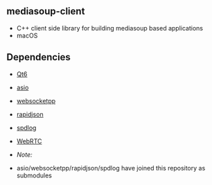 ## mediasoup-client
* C++ client side library for building mediasoup based applications
* macOS

## Dependencies

* [Qt6](http://download.qt.io/archive/qt/) 
* [asio](https://github.com/chriskohlhoff/asio) 
* [websocketpp](https://github.com/zaphoyd/websocketpp) 
* [rapidjson](https://github.com/Tencent/rapidjson.git) 
* [spdlog](https://github.com/gabime/spdlog)
* [WebRTC](https://github.com/shiguredo-webrtc-build/webrtc-build/releases/download/m99.4844.1.0/webrtc.macos_x86_64.tar.gz)

* *Note:* 
* asio/websocketpp/rapidjson/spdlog have joined this repository as submodules
